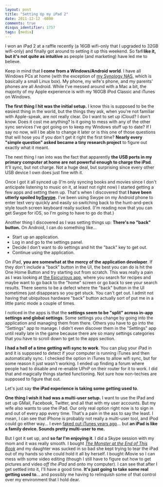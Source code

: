 ```yaml
---
layout: post
title: "Setting Up my iPad 2"
date: 2011-12-12 -0800
comments: true
disqus_identifier: 1757
tags: [media]
---
```

I won an iPad 2 at a raffle recently (a 16GB wifi-only that I upgraded
to 32GB wifi-only) and finally got around to setting it up this weekend.
So far**I like it, but it's not quite as intuitive** as people (and
marketing) have led me to believe.

Keep in mind that **I come from a Windows/Android world**. I have all
Windows PCs at home (with the exception of [my Synology
NAS](/archive/2010/05/20/moving-to-a-synology-ds1010.aspx), which is
basically a small Linux box). My phone, my wife's phone, and my parents'
phones are all Android. While I've messed around with a Mac a bit, the
majority of my Apple experience is with my 160GB iPod Classic and iTunes
on Windows.

**The first thing I hit was the initial setup.** I know this is supposed
to be the easiest thing in the world, but the things they ask, when
you're not familiar with Apple-speak, are not really clear. Do I want to
set up iCloud? I don't know. Does it cost me anything? Is it going to
mess with any of the other sync services I've got going on to keep my
Windows stuff up to date? If I say no now, will I be able to change it
later or is this one of those questions that will hose you if you don't
get it right the first time? **Nearly every "simple question" asked
became a tiny research project** to figure out exactly what it meant.

The next thing I ran into was the fact that apparently **the USB ports
in my primary computer at home are not powerful enough to charge the
iPad**. It'll sync, but not charge. Not a huge deal, but surprising
since every other USB device I own does just fine with it.

Once I got it all synced up (I'm only syncing books and movies since I
don't anticipate listening to music on it, at least not right now) I
started getting a few apps and setting them up. That's when I discovered
that **I have been utterly spoiled
by**[**Swype**](http://www.swype.com/)**.** I've been using Swype on my
Android phone to enter text very quickly and easily so switching back to
the hunt-and-peck style touch screen keyboard really sucked. (I'm
reading now that you can get Swype for iOS, so I'm going to have to go
do that.)

Another thing I discovered as I was setting things up: **There's no
"back" button.** On Android, I can do something like...

-   Start up an application.
-   Log in and go to the settings panel.
-   Decide I don't want to do settings and hit the "back" key to get
    out.
-   Continue using the application.

On iPad, **you are somewhat at the mercy of the application developer**.
If they don't include a "back" button in the UI, the best you can do is
hit the One Home Button and try starting out from scratch. This was
really a pain as I was looking at [the Epicurious
app](http://itunes.apple.com/us/app/epicurious-recipes-shopping/id312101965?mt=8),
where you search for recipes and maybe want to go back to the "home"
screen or go back to see your search results. There seems to be a defect
where the "back" button in the UI sometimes just disappears so you get
stuck. You can't get out. I admit not having that ubiquitous hardware
"back" button actually sort of put me in a little panic mode a couple of
times.

I noticed in the apps is that the **settings seem to be "split" across
in-app settings and global settings**. Some settings you change by going
into the application and managing them from there. Others you have to go
into the "Settings" app to manage. I didn't even discover them in the
"Settings" app until really late in the game because there are so many
settings categories that you have to scroll down to get to the apps
section.

**I had a hell of a time getting wifi sync to work**. You can plug your
iPad in and it is supposed to detect if your computer is running iTunes
and then automatically sync. I checked the option in iTunes to allow
wifi sync, but for some reason it just wasn't working. I ended up
finding a forum where people had to disable and re-enable UPnP on their
router for it to work. I did that and magically things started
functioning. Not sure how non-techies are supposed to figure that out.

Let's just say **the iPad experience is taking some getting used to**.

**One thing I wish it had was a multi-user setup.** I want to use the
iPad and set up GMail, Facebook, Twitter, and all that with my user
accounts. But my wife also wants to use the iPad. Our only real option
right now is to sign in and out of every app every time. That's a pain
in the ass to say the least. I mean, I can see that iPhone is probably
not really a multi-user tool, and iPod could go either way... I even
[faked out iTunes years
ago](/archive/2005/04/10/multi-user-itunes.aspx)... but **an iPad is
like a family device. Sounds pretty multi-user to me.**

But I got it set up, and **so far I'm enjoying it**. I did a Skype
session with my mom and it was really smooth. I bought [*The Monster at
the End of This
Book*](http://itunes.apple.com/us/app/the-monster-at-end-this-book...starring/id409467802?mt=8)
and my daughter was sucked in so bad she kept trying to tear the iPad
out of my hands so she could hold it all by herself. I bought iMovie so
I can mess with some video editing (though I still have to figure out
how to get pictures and video *off the iPad* and onto my computer). I
can see that after I get settled into it, I'll have a good time. **It's
just going to take some real getting used to**... and possibly me having
to relinquish some of that control over my environment that I hold dear.


